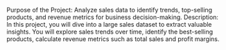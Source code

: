 Purpose of the Project: Analyze sales data to identify trends, top-selling products, and revenue metrics for business decision-making. Description: In this project, you will dive into a large sales dataset to extract valuable insights. You will explore sales trends over time, identify the best-selling products, calculate revenue metrics such as total sales and profit margins.

